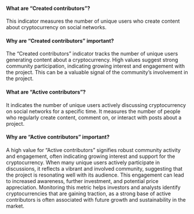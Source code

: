 #### What are “Created contributors”?

This indicator measures the number of unique users who create content about cryptocurrency on social networks. 

#### Why are “Created contributors” important?

The “Created contributors” indicator tracks the number of unique users generating content about a cryptocurrency. High values suggest strong community participation, indicating growing interest and engagement with the project. This can be a valuable signal of the community’s involvement in the project.

#### What are “Active contributors”?

It indicates the number of unique users actively discussing cryptocurrency on social networks for a specific time. It measures the number of people who regularly create content, comment on, or interact with posts about a project. 

#### Why are “Active contributors” important?

A high value for “Active contributors” signifies robust community activity and engagement, often indicating growing interest and support for the cryptocurrency. When many unique users actively participate in discussions, it reflects a vibrant and involved community, suggesting that the project is resonating well with its audience. This engagement can lead to increased awareness, further investment, and potential price appreciation. Monitoring this metric helps investors and analysts identify cryptocurrencies that are gaining traction, as a strong base of active contributors is often associated with future growth and sustainability in the market.